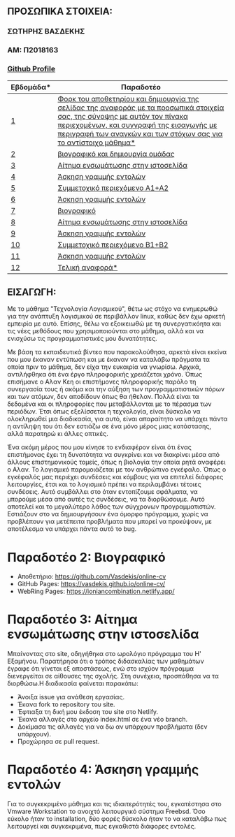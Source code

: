 ## ΠΡΟΣΩΠΙΚΑ ΣΤΟΙΧΕΙΑ:

### ΣΩΤΗΡΗΣ ΒΑΣΔΕΚΗΣ 
### ΑΜ: Π2018163
### [Github Profile](https://github.com/Vasdekis)

| Εβδομάδα* | Παραδοτέο |
| --- | --- |
| <a href="#P">1</a> |<a href="#P">Φορκ του αποθετηρίου και δημιουργία της σελίδας της αναφοράς με τα προσωπικά στοιχεία σας, της σύνοψης με αυτόν τον πίνακα περιεχομένων, και συγγραφή της εισαγωγής με περιγραφή των αναγκών και των στόχων σας για το αντίστοιχο μάθημα* </a> |
| <a href="#Παραδοτέο-2-Βιογραφικό">2</a> |<a href="#Παραδοτέο-2-Βιογραφικό"> βιογραφικό και δημιουργία ομάδας</a> |
| <a href="#Παραδοτέο-3-Αίτημα-ενσωμάτωσης-στην-ιστοσελίδα">3</a> |<a href="#Παραδοτέο-3-Αίτημα-ενσωμάτωσης-στην-ιστοσελίδα">  Αίτημα ενσωμάτωσης στην ιστοσελίδα</a> |
| <a href="#Άσκηση-γραμμής-εντολών">4</a> |<a href="#Άσκηση-γραμμής-εντολών"> Άσκηση γραμμής εντολών</a>  |
|  <a href="#P-4">5 </a> |<a href="#P-4"> Συμμετοχικό περιεχόμενο Α1+Α2</a> |
| <a href="#P-5">6 </a>|<a href="#P-5"> Άσκηση γραμμής εντολών</a> |
| <a href="#P-6">7 </a>|<a href="#P-6"> βιογραφικό</a> |
| <a href="#P-8">8 </a> | <a href="#P-8"> Αίτημα ενσωμάτωσης στην ιστοσελίδα </a> |
| <a href="#P-9">9</a> |<a href="#P-8"> Άσκηση γραμμής εντολών</a> |
| <a href="#P-7">10</a> | <a href="#P-7">Συμμετοχικό περιεχόμενο Β1+Β2  </a>|
| <a href="#P-8">11</a> |<a href="#P-8"> Άσκηση γραμμής εντολών</a> |
| <a href="#P-10">12</a> | <a href="#P-10">Τελική αναφορά* </a>|

## <a name="P">ΕΙΣΑΓΩΓΗ:</a>
<p>Με το μάθημα "Τεχνολογία Λογισμικού", θέτω ως στόχο να ενημερωθώ για την ανάπτυξη λογισμικού σε περιβάλλον linux, καθώς δεν έχω αρκετή εμπειρία με αυτό.  Επίσης, θέλω να εξοικειωθώ με τη συνεργατικόητα και τις νέες μεθόδους που χρησιμοποιούνται στο μάθημα, αλλά και να ενισχύσω τις προγραμματιστικές μου δυνατότητες.</p> 
<p>Με βάση τα εκπαιδευτικά βίντεο που παρακολούθησα, αρκετά είναι εκείνα που μου έκαναν εντύπωση και με έκαναν να καταλάβω πράγματα τα οποία πριν το μάθημα, δεν είχα την ευκαιρία να γνωρίσω. Αρχικά, αντιλήφθηκα ότι ένα έργο πληροφορικής χρειάζεται χρόνο. Όπως επισήμανε ο Αλαν Κεη οι επιστήμονες πληροφορικής παρόλο τη συνεργασία τους ή ακόμα και την αύξηση των προγραμματιστικών πόρων και των ατόμων, δεν αποδίδουν όπως θα ήθελαν. Πολλά είναι τα δεδομένα και οι πληροφορίες που μεταβάλλονται με το πέρασμα των περιόδων. Έτσι όπως εξελίσσεται η τεχνολογία, είναι δύσκολο να ολοκληρωθεί μια διαδικασία, για αυτό, είναι απαραίτητο να υπάρχει πάντα η αντίληψη του ότι δεν εστιάζω σε ένα μόνο μέρος μιας κατάστασης, αλλά παρατηρώ κι άλλες οπτικές.</p>
<p>Ένα ακόμη μέρος που μου κίνησε το ενδιαφέρον είναι ότι ένας επιστήμονας έχει τη δυνατότητα να συγκρίνει και να διακρίνει μέσα από άλλους επιστημονικούς τομείς, όπως η βιολογία την οποία ρητά αναφέρει ο Αλαν. Το λογισμικό παρομοιάζεται με τον ανθρώπινο εγκέφαλο. Όπως ο εγκέφαλός μας περιέχει συνδέσεις και κόμβους για να επιτελεί διάφορες λειτουργίες, έτσι και το λογισμικό πρέπει να περιλαμβάνει τέτοιες συνδέσεις. Αυτό συμβάλλει στο όταν εντοπίζουμε σφάλματα, να μπορούμε μέσα από αυτές τις συνδέσεις, να τα διορθώσουμε. Αυτό αποτελεί και το μεγαλύτερο λάθος των σύγχρονων προγραμματιστών. Εστιάζουν στο να δημιουργήσουν ένα όμορφο πρόγραμμα, χωρίς να προβλέπουν για μετέπειτα προβλήματα που μπορεί να προκύψουν, με αποτέλεσμα να υπάρχει πάντα αυτό το bug.</p> 


# Παραδοτέο 2: Βιογραφικό

- Αποθετήριο: https://github.com/Vasdekis/online-cv
- GitHub Pages: https://vasdekis.github.io/online-cv/
- WebRing Pages: https://ioniancombination.netlify.app/

# Παραδοτέο 3: Αίτημα ενσωμάτωσης στην ιστοσελίδα
Μπαίνοντας στο site, οδηγήθηκα στο ωρολόγιο πρόγραμμα του Η' Εξαμήνου. Παρατήρησα ότι ο τρόπος διδασκαλίας των μαθημάτων έγραφε ότι γίνεται εξ αποστάσεως, ενώ στο ισχύον πρόγραμμα διενεργείται σε αίθουσες της σχολής. Στη συνέχεια, προσπάθησα να τα διορθώσω.Η διαδικασία φαίνεται παρακάτω:

- Άνοιξα issue για ανάθεση εργασίας.
- Έκανα fork το repository του site.
- Έφτιαξα τη δική μου έκδοση του site στο Netlify.
- Έκανα αλλαγές στο αρχείο index.html σε ένα νέο branch.
- Δοκίμασα τις αλλαγές για να δω αν υπάρχουν προβλήματα (δεν υπάρχουν).
- Προχώρησα σε pull request.
 
# Παραδοτέο 4: Άσκηση γραμμής εντολών

Για το συγκεκριμένο μάθημα και τις ιδιαιτερότητές του, εγκατέστησα στο Vmware Workstation το ανοιχτό λειτουργικό σύστημα Freebsd. Όσο εύκολο ήταν το installation, δύο φορές δύσκολο ήταν το να καταλάβω πως λειτουργεί και συγκεκριμένα, πως εγκαθιστά διάφορες εντολές.
